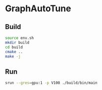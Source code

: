 # GraphAutoTune

## Build

```bash
source env.sh
mkdir build
cd build
cmake ..
make -j
```

## Run

```bash
srun --gres=gpu:1 -p V100 ./build/bin/main
```